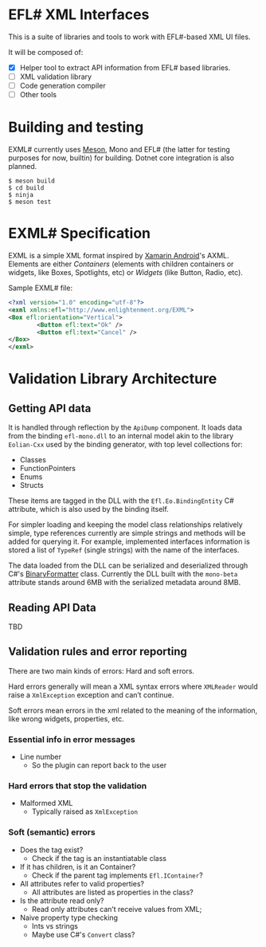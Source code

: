 # EFL# XML Interfaces

This is a suite of libraries and tools to work with EFL#-based XML UI files.

It will be composed of:

- [x] Helper tool to extract API information from EFL# based libraries.
- [ ] XML validation library
- [ ] Code generation compiler
- [ ] Other tools

# Building and testing

EXML# currently uses [Meson](https://mesonbuild.com/), Mono and EFL# (the latter
for testing purposes for now, builtin) for building. Dotnet core integration is
also planned.

```
$ meson build
$ cd build
$ ninja
$ meson test
```

# EXML# Specification

EXML is a simple XML format inspired by
[Xamarin Android](https://docs.microsoft.com/en-us/xamarin/android/)'s AXML.
Elements are either _Containers_ (elements with children containers or
widgets, like Boxes, Spotlights, etc) or _Widgets_ (like Button, Radio, etc).

Sample EXML# file:

```xml
<?xml version="1.0" encoding="utf-8"?>
<exml xmlns:efl="http://www.enlightenment.org/EXML">
<Box efl:orientation="Vertical">
        <Button efl:text="Ok" />
        <Button efl:text="Cancel" />
</Box>
</exml>
```

# Validation Library Architecture

## Getting API data

It is handled through reflection by the `ApiDump` component. It loads
data from the binding `efl-mono.dll` to an internal model akin to
the library `Eolian-Cxx` used by the binding generator,
with top level collections for:

* Classes
* FunctionPointers
* Enums
* Structs

These items are tagged in the DLL with the `Efl.Eo.BindingEntity` C\#
attribute, which is also used by the binding itself.

For simpler loading and keeping the model class relationships relatively
simple, type references currently are simple strings and methods will be
added for querying it. For example, implemented interfaces information
is stored a list of `TypeRef` (single strings) with the name of the
interfaces.

The data loaded from the DLL can be serialized and deserialized through
C\#'s
[BinaryFormatter](https://docs.microsoft.com/en-us/dotnet/api/system.runtime.serialization.formatters.binary.binaryformatter?view=netframework-4.8)
class. Currently the DLL built with the `mono-beta` attribute stands
around 6MB with the serialized metadata around 8MB.

## Reading API Data

TBD

## Validation rules and error reporting

There are two main kinds of errors: Hard and soft errors.

Hard errors generally will mean a XML syntax errors where `XMLReader`
would raise a `XmlException` exception and can’t continue.

Soft errors mean errors in the xml related to the meaning of the
information, like wrong widgets, properties, etc.

### Essential info in error messages

* Line number
    * So the plugin can report back to the user

### Hard errors that stop the validation

* Malformed XML
    * Typically raised as `XmlException`

### Soft (semantic) errors

* Does the tag exist?
    * Check if the tag is an instantiatable class
* If it has children, is it an Container?
    * Check if the parent tag implements `Efl.IContainer`?
* All attributes refer to valid properties?
    * All attributes are listed as properties in the class?
* Is the attribute read only?
    * Read only attributes can’t receive values from XML;
* Naive property type checking
    * Ints vs strings
    * Maybe use C\#'s `Convert` class?

